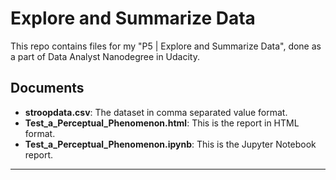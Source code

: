 Explore and Summarize Data
==========================

This repo contains files for my "P5 | Explore and Summarize Data", done as a part of Data Analyst Nanodegree in Udacity.



Documents
---------

*  **stroopdata.csv**: The dataset in comma separated value format.
*  **Test_a_Perceptual_Phenomenon.html**: This is the report in HTML format.
*  **Test_a_Perceptual_Phenomenon.ipynb**: This is the Jupyter Notebook report.

---